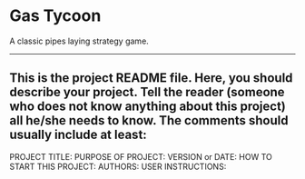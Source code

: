 # Gas Tycoon

A classic pipes laying strategy game.

------------------------------------------------------------------------
This is the project README file. Here, you should describe your project.
Tell the reader (someone who does not know anything about this project)
all he/she needs to know. The comments should usually include at least:
------------------------------------------------------------------------

PROJECT TITLE:
PURPOSE OF PROJECT:
VERSION or DATE:
HOW TO START THIS PROJECT:
AUTHORS:
USER INSTRUCTIONS:

